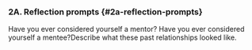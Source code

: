 ### 2A. Reflection prompts {#2a-reflection-prompts}

Have you ever considered yourself a mentor? Have you ever considered yourself a mentee?Describe what these past relationships looked like.